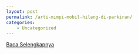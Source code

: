 ```yaml
---
layout: post
permalink: /arti-mimpi-mobil-hilang-di-parkiran/
categories:
    - Uncategorized
---
```


[Baca Selengkapnya](/02)
